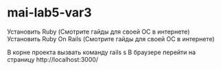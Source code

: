 # mai-lab5-var3

Установить Ruby (Смотрите гайды для своей ОС в интернете)
Установить Ruby On Rails (Смотрите гайды для своей ОС в интернете)

В корне проекта вызвать команду rails s
В браузере перейти на страницу http://localhost:3000/
